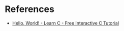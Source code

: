 # References
- [Hello, World! - Learn C - Free Interactive C Tutorial](https://www.learn-c.org/en/Hello%2C_World%21)
